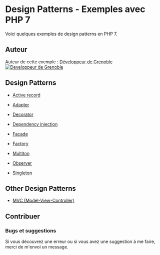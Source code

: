 # Design Patterns - Exemples avec PHP 7

Voici quelques exemples de design patterns en PHP 7.






## Auteur

Auteur de cette exemple :
[Développeur de Grenoble](https://www.devandweb.fr)
[![Developpeur de Grenoble](https://www.devandweb.fr/medias/website/developpeur-web.png)](https://www.devandweb.fr)






## Design Patterns

* [Active record](https://github.com/stephweb/design-patterns-php/tree/master/src/active-record)

* [Adapter](https://github.com/stephweb/design-patterns-php/tree/master/src/adapter)

* [Decorator](https://github.com/stephweb/design-patterns-php/tree/master/src/decorator)

* [Dependency injection](https://github.com/stephweb/design-patterns-php/tree/master/src/dependency-injection)

* [Facade](https://github.com/stephweb/design-patterns-php/tree/master/src/facade)

* [Factory](https://github.com/stephweb/design-patterns-php/tree/master/src/factory)

* [Multiton](https://github.com/stephweb/design-patterns-php/tree/master/src/multiton)

* [Observer](https://github.com/stephweb/design-patterns-php/tree/master/src/observer)

* [Singleton](https://github.com/stephweb/design-patterns-php/tree/master/src/singleton)






## Other Design Patterns

* [MVC (Model-View-Controller)](https://github.com/stephweb/mvc-pattern-php)






## Contribuer

### Bugs et suggestions

Si vous découvrez une erreur ou si vous avez une suggestion à me faire, merci de m'envoi un message.